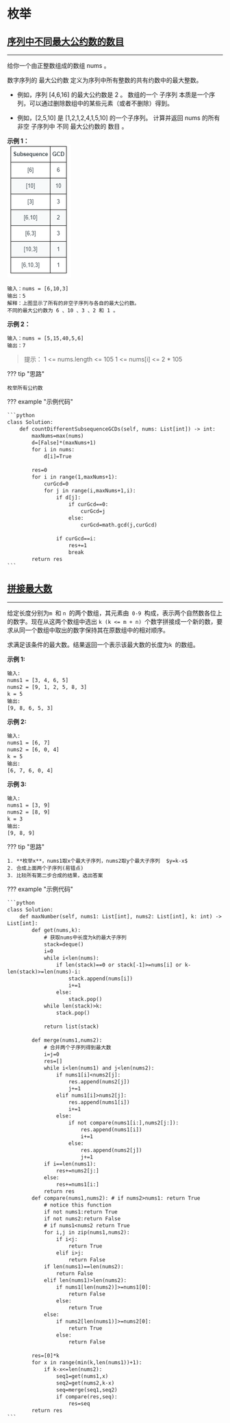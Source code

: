 # 枚举

## [序列中不同最大公约数的数目](https://leetcode.cn/problems/number-of-different-subsequences-gcds/)
---
给你一个由正整数组成的数组 nums 。

数字序列的 最大公约数 定义为序列中所有整数的共有约数中的最大整数。

* 例如，序列 [4,6,16] 的最大公约数是 2 。
数组的一个 子序列 本质是一个序列，可以通过删除数组中的某些元素（或者不删除）得到。

* 例如，[2,5,10] 是 [1,2,1,2,4,1,5,10] 的一个子序列。
计算并返回 nums 的所有 非空 子序列中 不同 最大公约数的 数目 。

**示例 1：**  
![img](../resources/img/leetcode1819.png)  
    
    输入：nums = [6,10,3]  
    输出：5  
    解释：上图显示了所有的非空子序列与各自的最大公约数。
    不同的最大公约数为 6 、10 、3 、2 和 1 。

**示例 2：**

    输入：nums = [5,15,40,5,6]
    输出：7

> 提示：
> 1 <= nums.length <= 105
> 1 <= nums[i] <= 2 * 105

??? tip "思路"

    枚举所有公约数

??? example "示例代码"

    ```python
    class Solution:
        def countDifferentSubsequenceGCDs(self, nums: List[int]) -> int:
            maxNums=max(nums)
            d=[False]*(maxNums+1)
            for i in nums:
                d[i]=True
        
            res=0
            for i in range(1,maxNums+1):
                curGcd=0
                for j in range(i,maxNums+1,i):
                    if d[j]:
                        if curGcd==0:
                            curGcd=j
                        else:
                            curGcd=math.gcd(j,curGcd)
                
                    if curGcd==i:
                        res+=1
                        break
            return res
    ```

## [拼接最大数](https://leetcode.cn/problems/create-maximum-number/)
---
给定长度分别为`m `和 `n `的两个数组，其元素由` 0-9 `构成，表示两个自然数各位上的数字。现在从这两个数组中选出 `k (k <= m + n) `个数字拼接成一个新的数，要求从同一个数组中取出的数字保持其在原数组中的相对顺序。

求满足该条件的最大数。结果返回一个表示该最大数的长度为`k `的数组。

**示例 1:**

    输入:
    nums1 = [3, 4, 6, 5]
    nums2 = [9, 1, 2, 5, 8, 3]
    k = 5
    输出:
    [9, 8, 6, 5, 3]

**示例 2:**

    输入:
    nums1 = [6, 7]
    nums2 = [6, 0, 4]
    k = 5
    输出:
    [6, 7, 6, 0, 4]

**示例 3:**

    输入:
    nums1 = [3, 9]
    nums2 = [8, 9]
    k = 3
    输出:
    [9, 8, 9]

??? tip "思路"

    1. **枚举x**，nums1取x个最大子序列，nums2取y个最大子序列  $y=k-x$
    2. 合成上面两个子序列(易错点)
    3. 比较所有第二步合成的结果，选出答案

??? example "示例代码"

    ```python
    class Solution:
        def maxNumber(self, nums1: List[int], nums2: List[int], k: int) -> List[int]:
            def get(nums,k):
                # 获取nums中长度为k的最大子序列
                stack=deque()
                i=0
                while i<len(nums):
                    if len(stack)==0 or stack[-1]>=nums[i] or k-len(stack)>=len(nums)-i:
                        stack.append(nums[i])
                        i+=1
                    else:
                        stack.pop()
                while len(stack)>k:
                    stack.pop()
    
                return list(stack)
    
            def merge(nums1,nums2):
                # 合并两个子序列得到最大数
                i=j=0
                res=[]
                while i<len(nums1) and j<len(nums2):
                    if nums1[i]<nums2[j]:
                        res.append(nums2[j])
                        j+=1
                    elif nums1[i]>nums2[j]:
                        res.append(nums1[i])
                        i+=1
                    else:
                        if not compare(nums1[i:],nums2[j:]):
                            res.append(nums1[i])
                            i+=1
                        else:
                            res.append(nums2[j])
                            j+=1
                if i==len(nums1):
                    res+=nums2[j:]
                else:
                    res+=nums1[i:]
                return res
            def compare(nums1,nums2): # if nums2>nums1: return True
                # notice this function
                if not nums1:return True
                if not nums2:return False
                # if nums1<nums2 return True
                for i,j in zip(nums1,nums2):
                    if i<j:
                        return True
                    elif i>j:
                        return False
                if len(nums1)==len(nums2):
                    return False
                elif len(nums1)>len(nums2):
                    if nums1[len(nums2)]>=nums1[0]:
                        return False
                    else:
                        return True
                else:
                    if nums2[len(nums1)]>=nums2[0]:
                        return True
                    else:
                        return False

            res=[0]*k
            for x in range(min(k,len(nums1))+1):
                if k-x<=len(nums2):
                    seq1=get(nums1,x)
                    seq2=get(nums2,k-x)
                    seq=merge(seq1,seq2)
                    if compare(res,seq):
                        res=seq
            return res
    ```
